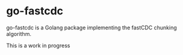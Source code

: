 # go-fastcdc

go-fastcdc is a Golang package implementing the fastCDC chunking algorithm.

This is a work in progress